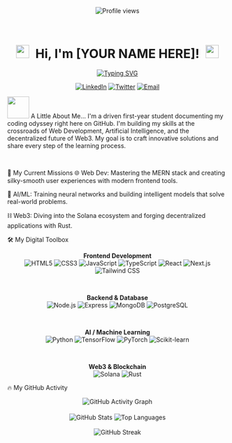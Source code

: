 <!--
Hi there! This is your new eye-catching README.

INSTRUCTIONS:

Replace '[YOUR NAME HERE]' with your actual name.

Replace every instance of 'YOUR-GITHUB-USERNAME' with your GitHub username.

Replace the placeholder URLs for LinkedIn, Twitter, and Email with your actual links.

You need to change these placeholders in the code below, not just in this comment block.
-->

<!--
⬇️ REPLACE 'YOUR-GITHUB-USERNAME' IN THE LINK BELOW ⬇️
-->

<p align="center">
<img src="https://www.google.com/search?q=https://komarev.com/ghpvc/%3Fusername%3DYOUR-GITHUB-USERNAME%26style%3Dfor-the-badge%26color%3D20B2AA" alt="Profile views"/>
</p>
<br/>

<!--
⬇️ REPLACE '[YOUR NAME HERE]' IN THE LINE BELOW ⬇️
-->

<h1 align="center">
<img src="https://www.google.com/search?q=https://media.giphy.com/media/hvRJCLFzcasrR4ia7z/giphy.gif" width="30px" style="margin-right: 8px;">
Hi, I'm [YOUR NAME HERE]!
<img src="https://www.google.com/search?q=https://media.giphy.com/media/hvRJCLFzcasrR4ia7z/giphy.gif" width="30px" style="margin-left: 8px;">
</h1>
<p align="center">
<a href="https://git.io/typing-svg"><img src="https://www.google.com/search?q=https://readme-typing-svg.demolab.com%3Ffont%3DFira%2BCode%26weight%3D700%26size%3D23%26pause%3D1000%26color%3D20B2AA%26center%3Dtrue%26vCenter%3Dtrue%26width%3D435%26lines%3DFirst-Year%2BCollege%2BStudent%3BPassionate%2BWeb%2BDeveloper%3BAI%2B%2526%2BML%2BEnthusiast%3BWeb3%2BExplorer%2B(Solana%2B%2526%2BRust)" alt="Typing SVG" /></a>
</p>

<!--
⬇️ REPLACE THE PLACEHOLDER URLS IN THE LINES BELOW ⬇️
-->

<p align="center">
<a href="https://www.google.com/search?q=https://www.linkedin.com/in/your-linkedin-url" target="_blank"><img src="https://www.google.com/search?q=https://img.shields.io/badge/LinkedIn-0077B5%3Fstyle%3Dfor-the-badge%26logo%3Dlinkedin%26logoColor%3Dwhite" alt="LinkedIn"></a>
<a href="https://www.google.com/search?q=https://twitter.com/your-twitter-url" target="_blank"><img src="https://www.google.com/search?q=https://img.shields.io/badge/Twitter-1DA1F2%3Fstyle%3Dfor-the-badge%26logo%3Dtwitter%26logoColor%3Dwhite" alt="Twitter"></a>
<a href="mailto:your-email@example.com"><img src="https://www.google.com/search?q=https://img.shields.io/badge/Email-D14836%3Fstyle%3Dfor-the-badge%26logo%3Dgmail%26logoColor%3Dwhite" alt="Email"></a>
</p>

<img src="https://www.google.com/search?q=https://media.giphy.com/media/VgCDAzcKvsR6OM0uWg/giphy.gif" width="50"> A Little About Me...
I'm a driven first-year student documenting my coding odyssey right here on GitHub. I'm building my skills at the crossroads of Web Development, Artificial Intelligence, and the decentralized future of Web3. My goal is to craft innovative solutions and share every step of the learning process.

<br/>

🚀 My Current Missions
🌐 Web Dev: Mastering the MERN stack and creating silky-smooth user experiences with modern frontend tools.

🧠 AI/ML: Training neural networks and building intelligent models that solve real-world problems.

⛓️ Web3: Diving into the Solana ecosystem and forging decentralized applications with Rust.

🛠️ My Digital Toolbox
<p align="center">
<strong>Frontend Development</strong><br/>
<img src="https://www.google.com/search?q=https://img.shields.io/badge/HTML5-E34F26%3Fstyle%3Dfor-the-badge%26logo%3Dhtml5%26logoColor%3Dwhite" alt="HTML5" />
<img src="https://www.google.com/search?q=https://img.shields.io/badge/CSS3-1572B6%3Fstyle%3Dfor-the-badge%26logo%3Dcss3%26logoColor%3Dwhite" alt="CSS3" />
<img src="https://www.google.com/search?q=https://img.shields.io/badge/JavaScript-F7DF1E%3Fstyle%3Dfor-the-badge%26logo%3Djavascript%26logoColor%3Dblack" alt="JavaScript" />
<img src="https://img.shields.io/badge/TypeScript-3178C6?style=for-the-badge&logo=typescript&logoColor=white" alt="TypeScript" />
<img src="https://www.google.com/search?q=https://img.shields.io/badge/React-20232A%3Fstyle%3Dfor-the-badge%26logo%3Dreact%26logoColor%3D61DAFB" alt="React" />
<img src="https://www.google.com/search?q=https://img.shields.io/badge/Next.js-000000%3Fstyle%3Dfor-the-badge%26logo%3Dnextdotjs%26logoColor%3Dwhite" alt="Next.js" />
<img src="https://www.google.com/search?q=https://img.shields.io/badge/Tailwind_CSS-38B2AC%3Fstyle%3Dfor-the-badge%26logo%3Dtailwind-css%26logoColor%3Dwhite" alt="Tailwind CSS" />
</p>
<br/>
<p align="center">
<strong>Backend & Database</strong><br/>
<img src="https://www.google.com/search?q=https://img.shields.io/badge/Node.js-339933%3Fstyle%3Dfor-the-badge%26logo%3Dnodedotjs%26logoColor%3Dwhite" alt="Node.js" />
<img src="https://www.google.com/search?q=https://img.shields.io/badge/Express-000000%3Fstyle%3Dfor-the-badge%26logo%3Dexpress%26logoColor%3Dwhite" alt="Express" />
<img src="https://www.google.com/search?q=https://img.shields.io/badge/MongoDB-47A248%3Fstyle%3Dfor-the-badge%26logo%3Dmongodb%26logoColor%3Dwhite" alt="MongoDB" />
<img src="https://www.google.com/search?q=https://img.shields.io/badge/PostgreSQL-336791%3Fstyle%3Dfor-the-badge%26logo%3Dpostgresql%26logoColor%3Dwhite" alt="PostgreSQL" />
</p>
<br/>
<p align="center">
<strong>AI / Machine Learning</strong><br/>
<img src="https://www.google.com/search?q=https://img.shields.io/badge/Python-3776AB%3Fstyle%3Dfor-the-badge%26logo%3Dpython%26logoColor%3Dwhite" alt="Python" />
<img src="https://img.shields.io/badge/TensorFlow-FF6F00?style=for-the-badge&logo=tensorflow&logoColor=white" alt="TensorFlow" />
<img src="https://img.shields.io/badge/PyTorch-EE4C2C?style=for-the-badge&logo=pytorch&logoColor=white" alt="PyTorch" />
<img src="https://www.google.com/search?q=https://img.shields.io/badge/scikit--learn-F7931E%3Fstyle%3Dfor-the-badge%26logo%3Dscikit-learn%26logoColor%3Dwhite" alt="Scikit-learn" />
</p>
<br/>
<p align="center">
<strong>Web3 & Blockchain</strong><br/>
<img src="https://www.google.com/search?q=https://img.shields.io/badge/Solana-9945FF%3Fstyle%3Dfor-the-badge%26logo%3Dsolana%26logoColor%3Dwhite" alt="Solana" />
<img src="https://www.google.com/search?q=https://img.shields.io/badge/Rust-000000%3Fstyle%3Dfor-the-badge%26logo%3Drust%26logoColor%3Dwhite" alt="Rust" />
</p>

🔥 My GitHub Activity
<!--
⬇️ REPLACE 'YOUR-GITHUB-USERNAME' IN THE LINKS BELOW ⬇️
-->

<p align="center">
<!-- GitHub Activity Graph -->
<img src="https://www.google.com/search?q=https://github-readme-activity-graph.vercel.app/graph%3Fusername%3DYOUR-GITHUB-USERNAME%26bg_color%3D1F222E%26color%3DF8D866%26line%3DF85D7F%26point%3DFFFFFF%26area%3Dtrue%26hide_border%3Dtrue" alt="GitHub Activity Graph" />
<br/><br/>
<!-- GitHub Stats & Languages -->
<img align="center" src="https://www.google.com/search?q=https://github-readme-stats.vercel.app/api%3Fusername%3DYOUR-GITHUB-USERNAME%26show_icons%3Dtrue%26theme%3Ddracula%26count_private%3Dtrue%26include_all_commits%3Dtrue" alt="GitHub Stats" />
<img align="center" src="https://www.google.com/search?q=https://github-readme-stats.vercel.app/api/top-langs/%3Fusername%3DYOUR-GITHUB-USERNAME%26layout%3Dcompact%26theme%3Ddracula" alt="Top Languages" />
<br/><br/>
<!-- GitHub Streak -->
<img align="center" src="https://www.google.com/search?q=https://github-readme-streak-stats.herokuapp.com/%3Fuser%3DYOUR-GITHUB-USERNAME%26theme%3Ddracula" alt="GitHub Streak" />
</p>
